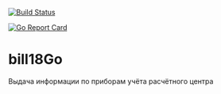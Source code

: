 [![Build Status](https://travis-ci.org/mpuzanov/bill18Go.svg?branch=master)](https://travis-ci.org/mpuzanov/bill18Go)

[![Go Report Card](https://goreportcard.com/badge/github.com/mpuzanov/bill18Go)](https://goreportcard.com/report/github.com/mpuzanov/bill18Go)

# bill18Go

Выдача информации по приборам учёта расчётного центра
